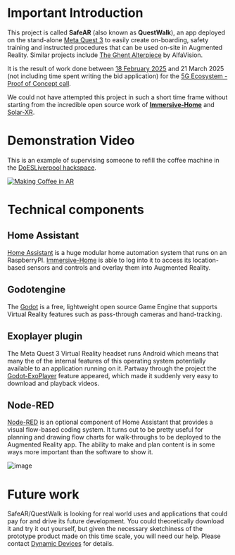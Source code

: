 # Important Introduction

This project is called **SafeAR** (also known as **QuestWalk**), an app deployed on the stand-alone [Meta Quest 3](https://en.wikipedia.org/wiki/Meta_Quest_3) to easily create on-boarding, safety training and instructed procedures that can be used on-site in Augmented Reality.  Similar projects include [The Ghent Alterpiece](https://www.alfavision.be/project/ghent-altarpiece) by AlfaVision.

It is the result of work done between [18 February 2025](https://www.ukri.org/news/daresbury-laboratory-welcomes-first-businesses-to-new-5g-ecosystem/) and 21 March 2025 (not including time spent writing the bid application) for the [5G Ecosystem - Proof of Concept call](https://iuk-business-connect.org.uk/opportunities/5g-ecosystem-proof-of-concept-call/).

We could not have attempted this project in such a short time frame without starting from the incredible open source work of [**Immersive-Home**](https://github.com/Nitwel/Immersive-Home) and [Solar-XR](https://github.com/TU-Dublin-Computer-Science/Solar-XR). 

# Demonstration Video

This is an example of supervising someone to refill the coffee machine in the [DoESLiverpool hackspace](https://doesliverpool.com/).

[![Making Coffee in AR](https://github.com/user-attachments/assets/c20b158d-0c3e-4a36-b9cd-3a809a6a7bd1)](http://www.youtube.com/watch?v=QzLRFOMqT2g "SafeAR mixed reality training demonstration: How to make coffee at DoES Liverpool")

# Technical components

## Home Assistant

[Home Assistant](https://www.home-assistant.io/) is a huge modular home automation system that runs on an RaspberryPI.  [Immersive-Home](https://immersive-home.org/) is able to log into it to access its location-based sensors and controls and overlay them into Augmented Reality.

## Godotengine

The [Godot](https://godotengine.org/) is a free, lightweight open source Game Engine that supports Virtual Reality features such as pass-through cameras and hand-tracking.

## Exoplayer plugin

The Meta Quest 3 Virtual Reality headset runs Android which means that many the of the internal features of this operating system potentially available to an application running on it.  Partway through the project the [Godot-ExoPlayer](https://github.com/bnjmntmm/godot-exoplayer/) feature appeared, which made it suddenly very easy to download and playback videos.

## Node-RED

[Node-RED](https://nodered.org/) is an optional component of Home Assistant that provides a visual flow-based coding system.  It turns out to be pretty useful for planning and drawing flow charts for walk-throughs to be deployed to the Augmented Reality app.  The ability to make and plan content is in some ways more important than the software to show it.  

![image](https://github.com/user-attachments/assets/367fcd70-ede1-41b4-a6de-bee537beb455)

# Future work

SafeAR/QuestWalk is looking for real world uses and applications that could pay for and drive its future development.  You could theoretically download it and try it out yourself, but given the necessary sketchiness of the prototype product made on this time scale, you will need our help.  Please contact [Dynamic Devices](https://www.dynamicdevices.co.uk/) for details.
